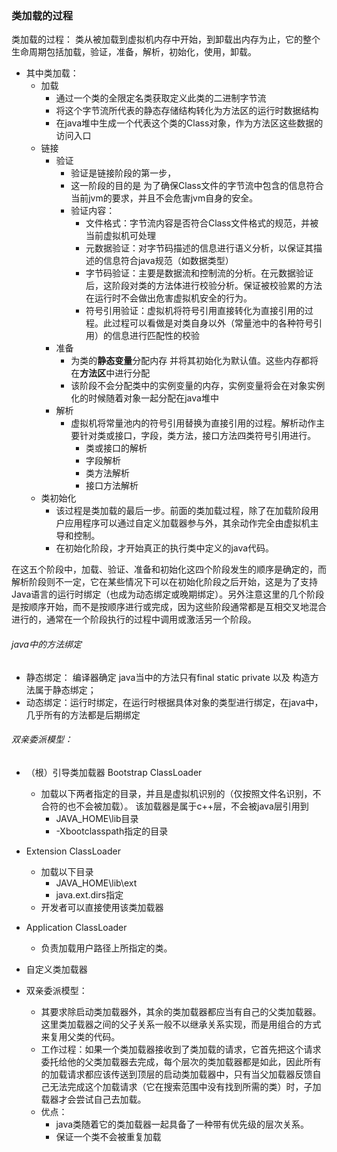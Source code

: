 ### 类加载的过程
类加载的过程： 类从被加载到虚拟机内存中开始，到卸载出内存为止，它的整个生命周期包括加载，验证，准备，解析，初始化，使用，卸载。
- 其中类加载：
    - 加载
        - 通过一个类的全限定名类获取定义此类的二进制字节流
        - 将这个字节流所代表的静态存储结构转化为方法区的运行时数据结构
        - 在java堆中生成一个代表这个类的Class对象，作为方法区这些数据的访问入口
    - 链接
        - 验证
            - 验证是链接阶段的第一步，
            - 这一阶段的目的是 为了确保Class文件的字节流中包含的信息符合当前jvm的要求，并且不会危害jvm自身的安全。
            - 验证内容：
                - 文件格式：字节流内容是否符合Class文件格式的规范，并被当前虚拟机可处理
                - 元数据验证：对字节码描述的信息进行语义分析，以保证其描述的信息符合java规范（如数据类型）
                - 字节码验证：主要是数据流和控制流的分析。在元数据验证后，这阶段对类的方法体进行校验分析。保证被校验累的方法在运行时不会做出危害虚拟机安全的行为。
                - 符号引用验证：虚拟机将符号引用直接转化为直接引用的过程。此过程可以看做是对类自身以外（常量池中的各种符号引用）的信息进行匹配性的校验
        - 准备
            - 为类的**静态变量**分配内存 并将其初始化为默认值。这些内存都将在**方法区**中进行分配
            - 该阶段不会分配类中的实例变量的内存，实例变量将会在对象实例化的时候随着对象一起分配在java堆中
        - 解析
            - 虚拟机将常量池内的符号引用替换为直接引用的过程。解析动作主要针对类或接口，字段，类方法，接口方法四类符号引用进行。
                - 类或接口的解析
                - 字段解析
                - 类方法解析
                - 接口方法解析
    - 类初始化
        - 该过程是类加载的最后一步。前面的类加载过程，除了在加载阶段用户应用程序可以通过自定义加载器参与外，其余动作完全由虚拟机主导和控制。
        - 在初始化阶段，才开始真正的执行类中定义的java代码。

在这五个阶段中，加载、验证、准备和初始化这四个阶段发生的顺序是确定的，而解析阶段则不一定，它在某些情况下可以在初始化阶段之后开始，这是为了支持Java语言的运行时绑定（也成为动态绑定或晚期绑定）。另外注意这里的几个阶段是按顺序开始，而不是按顺序进行或完成，因为这些阶段通常都是互相交叉地混合进行的，通常在一个阶段执行的过程中调用或激活另一个阶段。

###### java中的方法绑定
- 静态绑定： 编译器确定 java当中的方法只有final static private 以及 构造方法属于静态绑定；
- 动态绑定：运行时绑定，在运行时根据具体对象的类型进行绑定，在java中，几乎所有的方法都是后期绑定


###### 双亲委派模型：
- （根）引导类加载器 Bootstrap ClassLoader
    - 加载以下两者指定的目录，并且是虚拟机识别的（仅按照文件名识别，不合符的也不会被加载）。 该加载器是属于c++层，不会被java层引用到
        - JAVA_HOME\lib目录
        - -Xbootclasspath指定的目录 

- Extension ClassLoader
    - 加载以下目录
        - JAVA_HOME\lib\ext
        - java.ext.dirs指定
    - 开发者可以直接使用该类加载器
- Application ClassLoader
    - 负责加载用户路径上所指定的类。

- 自定义类加载器

- 双亲委派模型：
    - 其要求除启动类加载器外，其余的类加载器都应当有自己的父类加载器。这里类加载器之间的父子关系一般不以继承关系实现，而是用组合的方式来复用父类的代码。
    - 工作过程：如果一个类加载器接收到了类加载的请求，它首先把这个请求委托给他的父类加载器去完成，每个层次的类加载器都是如此，因此所有的加载请求都应该传送到顶层的启动类加载器中，只有当父加载器反馈自己无法完成这个加载请求（它在搜索范围中没有找到所需的类）时，子加载器才会尝试自己去加载。
    - 优点：
        - java类随着它的类加载器一起具备了一种带有优先级的层次关系。
        - 保证一个类不会被重复加载



